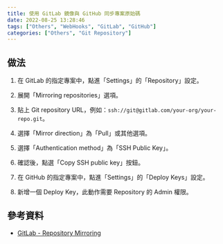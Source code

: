 ```yaml
---
title: 使用 GitLab 鏡像與 GitHub 同步專案原始碼
date: 2022-08-25 13:28:46
tags: ["Others", "WebHooks", "GitLab", "GitHub"]
categories: ["Others", "Git Repository"]
---
```


## 做法

1. 在 GitLab 的指定專案中，點進「Settings」的「Repository」設定。

2. 展開「Mirroring repositories」選項。

3. 貼上 Git repository URL，例如：`ssh://git@gitlab.com/your-org/your-repo.git`。

4. 選擇「Mirror direction」為「Pull」或其他選項。

5. 選擇「Authentication method」為「SSH Public Key」。

6. 確認後，點選「Copy SSH public key」按鈕。

7. 在 GitHub 的指定專案中，點進「Settings」的「Deploy Keys」設定。

8. 新增一個 Deploy Key，此動作需要 Repository 的 Admin 權限。

## 參考資料

- [GitLab - Repository Mirroring](https://docs.gitlab.com/ee/user/project/repository/mirror/)
